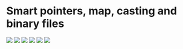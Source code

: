 # Smart pointers, map, casting and binary files

![](./1.jpg)
![](./2.jpg)
![](./3.jpg)
![](./4.jpg)
![](./5.jpg)
![](./6.jpg)
